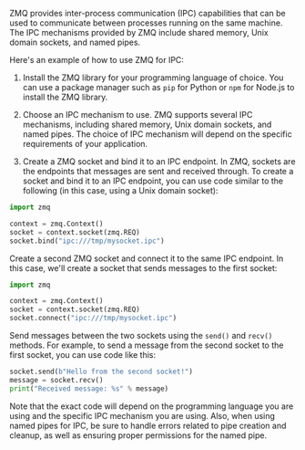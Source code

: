 ZMQ provides inter-process communication (IPC) capabilities that can be used to communicate between processes running on the same machine. The IPC mechanisms provided by ZMQ include shared memory, Unix domain sockets, and named pipes.

Here's an example of how to use ZMQ for IPC:

1. Install the ZMQ library for your programming language of choice. You can use a package manager such as `pip` for Python or `npm` for Node.js to install the ZMQ library.

2. Choose an IPC mechanism to use. ZMQ supports several IPC mechanisms, including shared memory, Unix domain sockets, and named pipes. The choice of IPC mechanism will depend on the specific requirements of your application.

3. Create a ZMQ socket and bind it to an IPC endpoint. In ZMQ, sockets are the endpoints that messages are sent and received through. To create a socket and bind it to an IPC endpoint, you can use code similar to the following (in this case, using a Unix domain socket):

```python
import zmq

context = zmq.Context()
socket = context.socket(zmq.REQ)
socket.bind("ipc:///tmp/mysocket.ipc")
```

Create a second ZMQ socket and connect it to the same IPC endpoint. In this case, we'll create a socket that sends messages to the first socket:

```python
import zmq

context = zmq.Context()
socket = context.socket(zmq.REQ)
socket.connect("ipc:///tmp/mysocket.ipc")
```

Send messages between the two sockets using the `send()` and `recv()` methods. For example, to send a message from the second socket to the first socket, you can use code like this:

```python
socket.send(b"Hello from the second socket!")
message = socket.recv()
print("Received message: %s" % message)
```

Note that the exact code will depend on the programming language you are using and the specific IPC mechanism you are using. Also, when using named pipes for IPC, be sure to handle errors related to pipe creation and cleanup, as well as ensuring proper permissions for the named pipe.